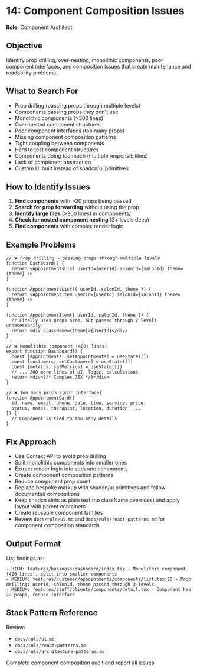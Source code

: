 # 14: Component Composition Issues

**Role:** Component Architect

## Objective

Identify prop drilling, over-nesting, monolithic components, poor component interfaces, and composition issues that create maintenance and readability problems.

## What to Search For

- Prop drilling (passing props through multiple levels)
- Components passing props they don't use
- Monolithic components (>300 lines)
- Over-nested component structures
- Poor component interfaces (too many props)
- Missing component composition patterns
- Tight coupling between components
- Hard to test component structures
- Components doing too much (multiple responsibilities)
- Lack of component abstraction
- Custom UI built instead of shadcn/ui primitives

## How to Identify Issues

1. **Find components** with >20 props being passed
2. **Search for prop forwarding** without using the prop
3. **Identify large files** (>300 lines) in components/
4. **Check for nested component nesting** (3+ levels deep)
5. **Find components** with complex render logic

## Example Problems

```tsx
// ❌ Prop drilling - passing props through multiple levels
function Dashboard() {
  return <AppointmentsList userId={userId} salonId={salonId} theme={theme} />
}

function AppointmentsList({ userId, salonId, theme }) {
  return <AppointmentItem userId={userId} salonId={salonId} theme={theme} />
}

function AppointmentItem({ userId, salonId, theme }) {
  // Finally uses props here, but passed through 2 levels unnecessarily
  return <div className={theme}>{userId}</div>
}

// ❌ Monolithic component (400+ lines)
export function Dashboard() {
  const [appointments, setAppointments] = useState([])
  const [customers, setCustomers] = useState([])
  const [metrics, setMetrics] = useState([])
  // ... 200 more lines of UI, logic, calculations
  return <div>{/* Complex JSX */}</div>
}

// ❌ Too many props (poor interface)
function AppointmentCard({
  id, name, email, phone, date, time, service, price,
  status, notes, therapist, location, duration, ...
}) {
  // Component is tied to too many details
}
```

## Fix Approach

- Use Context API to avoid prop drilling
- Split monolithic components into smaller ones
- Extract render logic into separate components
- Create component composition patterns
- Reduce component prop count
- Replace bespoke markup with shadcn/ui primitives and follow documented compositions
- Keep shadcn slots as plain text (no className overrides) and apply layout with parent containers
- Create reusable component families
- Review `docs/ruls/ui.md` and `docs/ruls/react-patterns.md` for component composition standards

## Output Format

List findings as:
```
- HIGH: features/business/dashboard/index.tsx - Monolithic component (420 lines), split into smaller components
- MEDIUM: features/customer/appointments/components/list.tsx:23 - Prop drilling: userId, salonId, theme passed through 3 levels
- MEDIUM: features/staff/clients/components/detail.tsx - Component has 22 props, reduce interface
```

## Stack Pattern Reference

Review:
- `docs/ruls/ui.md`
- `docs/ruls/react-patterns.md`
- `docs/ruls/architecture-patterns.md`

Complete component composition audit and report all issues.
